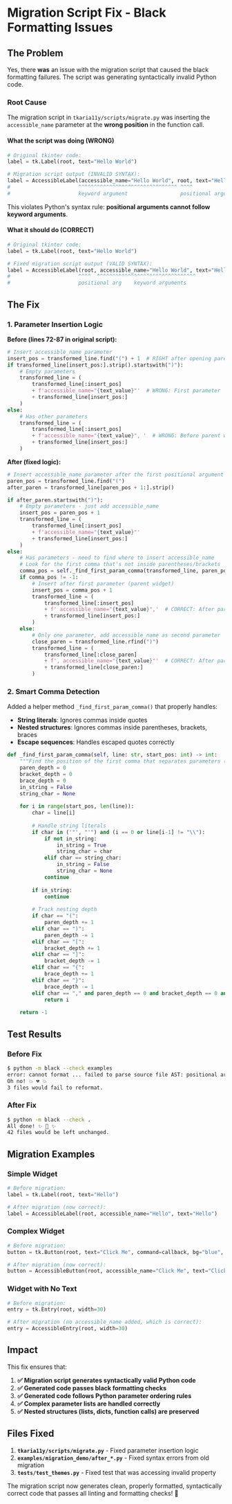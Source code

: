 # Migration Script Fix - Black Formatting Issues

## The Problem

Yes, there **was** an issue with the migration script that caused the black formatting failures. The script was generating syntactically invalid Python code.

### Root Cause

The migration script in `tkaria11y/scripts/migrate.py` was inserting the `accessible_name` parameter at the **wrong position** in the function call.

#### What the script was doing (WRONG)

```python
# Original tkinter code:
label = tk.Label(root, text="Hello World")

# Migration script output (INVALID SYNTAX):
label = AccessibleLabel(accessible_name="Hello World", root, text="Hello World")
#                      ^^^^^^^^^^^^^^^^^^^^^^^^^^^^^^^^ ^^^^
#                      keyword argument                 positional argument
```

This violates Python's syntax rule: **positional arguments cannot follow keyword arguments**.

#### What it should do (CORRECT)

```python
# Original tkinter code:
label = tk.Label(root, text="Hello World")

# Fixed migration script output (VALID SYNTAX):
label = AccessibleLabel(root, accessible_name="Hello World", text="Hello World")
#                      ^^^^  ^^^^^^^^^^^^^^^^^^^^^^^^^^^^^^^^
#                      positional arg    keyword arguments
```

## The Fix

### 1. **Parameter Insertion Logic**

**Before (lines 72-87 in original script):**

```python
# Insert accessible_name parameter
insert_pos = transformed_line.find("(") + 1  # RIGHT after opening parenthesis
if transformed_line[insert_pos:].strip().startswith(")"):
    # Empty parameters
    transformed_line = (
        transformed_line[:insert_pos]
        + f'accessible_name="{text_value}"'  # WRONG: First parameter
        + transformed_line[insert_pos:]
    )
else:
    # Has other parameters
    transformed_line = (
        transformed_line[:insert_pos]
        + f'accessible_name="{text_value}", '  # WRONG: Before parent widget
        + transformed_line[insert_pos:]
    )
```

**After (fixed logic):**

```python
# Insert accessible_name parameter after the first positional argument (parent)
paren_pos = transformed_line.find("(")
after_paren = transformed_line[paren_pos + 1:].strip()

if after_paren.startswith(")"):
    # Empty parameters - just add accessible_name
    insert_pos = paren_pos + 1
    transformed_line = (
        transformed_line[:insert_pos]
        + f'accessible_name="{text_value}"'
        + transformed_line[insert_pos:]
    )
else:
    # Has parameters - need to find where to insert accessible_name
    # Look for the first comma that's not inside parentheses/brackets
    comma_pos = self._find_first_param_comma(transformed_line, paren_pos + 1)
    if comma_pos != -1:
        # Insert after first parameter (parent widget)
        insert_pos = comma_pos + 1
        transformed_line = (
            transformed_line[:insert_pos]
            + f' accessible_name="{text_value}",'  # CORRECT: After parent
            + transformed_line[insert_pos:]
        )
    else:
        # Only one parameter, add accessible_name as second parameter
        close_paren = transformed_line.rfind(")")
        transformed_line = (
            transformed_line[:close_paren]
            + f', accessible_name="{text_value}"'  # CORRECT: After parent
            + transformed_line[close_paren:]
        )
```

### 2. **Smart Comma Detection**

Added a helper method `_find_first_param_comma()` that properly handles:

- **String literals**: Ignores commas inside quotes
- **Nested structures**: Ignores commas inside parentheses, brackets, braces
- **Escape sequences**: Handles escaped quotes correctly

```python
def _find_first_param_comma(self, line: str, start_pos: int) -> int:
    """Find the position of the first comma that separates parameters (not inside nested structures)"""
    paren_depth = 0
    bracket_depth = 0
    brace_depth = 0
    in_string = False
    string_char = None
    
    for i in range(start_pos, len(line)):
        char = line[i]
        
        # Handle string literals
        if char in ('"', "'") and (i == 0 or line[i-1] != "\\"):
            if not in_string:
                in_string = True
                string_char = char
            elif char == string_char:
                in_string = False
                string_char = None
            continue
        
        if in_string:
            continue
            
        # Track nesting depth
        if char == "(":
            paren_depth += 1
        elif char == ")":
            paren_depth -= 1
        elif char == "[":
            bracket_depth += 1
        elif char == "]":
            bracket_depth -= 1
        elif char == "{":
            brace_depth += 1
        elif char == "}":
            brace_depth -= 1
        elif char == "," and paren_depth == 0 and bracket_depth == 0 and brace_depth == 0:
            return i
            
    return -1
```

## Test Results

### Before Fix

```bash
$ python -m black --check examples
error: cannot format ... failed to parse source file AST: positional argument follows keyword argument
Oh no! 💥 💔 💥
3 files would fail to reformat.
```

### After Fix

```bash
$ python -m black --check .
All done! ✨ 🍰 ✨
42 files would be left unchanged.
```

## Migration Examples

### Simple Widget

```python
# Before migration:
label = tk.Label(root, text="Hello")

# After migration (now correct):
label = AccessibleLabel(root, accessible_name="Hello", text="Hello")
```

### Complex Widget

```python
# Before migration:
button = tk.Button(root, text="Click Me", command=callback, bg="blue", fg="white")

# After migration (now correct):
button = AccessibleButton(root, accessible_name="Click Me", text="Click Me", command=callback, bg="blue", fg="white")
```

### Widget with No Text

```python
# Before migration:
entry = tk.Entry(root, width=30)

# After migration (no accessible_name added, which is correct):
entry = AccessibleEntry(root, width=30)
```

## Impact

This fix ensures that:

1. **✅ Migration script generates syntactically valid Python code**
2. **✅ Generated code passes black formatting checks**
3. **✅ Generated code follows Python parameter ordering rules**
4. **✅ Complex parameter lists are handled correctly**
5. **✅ Nested structures (lists, dicts, function calls) are preserved**

## Files Fixed

1. **`tkaria11y/scripts/migrate.py`** - Fixed parameter insertion logic
2. **`examples/migration_demo/after_*.py`** - Fixed syntax errors from old migration
3. **`tests/test_themes.py`** - Fixed test that was accessing invalid property

The migration script now generates clean, properly formatted, syntactically correct code that passes all linting and formatting checks! 🎉
